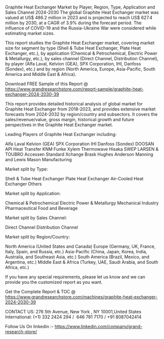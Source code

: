 Graphite Heat Exchanger Market by Player, Region, Type, Application and Sales Channel 2024-2030
The global Graphite Heat Exchanger market was valued at US$ 486.2 million in 2023 and is projected to reach US$ 627.4 million by 2030, at a CAGR of 3.9% during the forecast period. The influence of COVID-19 and the Russia-Ukraine War were considered while estimating market sizes.

This report studies the Graphite Heat Exchanger market, covering market size for segment by type (Shell & Tube Heat Exchanger, Plate Heat Exchanger, etc.), by application (Chemical & Petrochemical, Electric Power & Metallurgy, etc.), by sales channel (Direct Channel, Distribution Channel), by player (Alfa Laval, Kelvion (GEA), SPX Corporation, IHI, Danfoss (Sondex), etc.) and by region (North America, Europe, Asia-Pacific, South America and Middle East & Africa).

Download FREE Sample of this Report @ https://www.grandresearchstore.com/report-sample/graphite-heat-exchanger-2024-2030-39

This report provides detailed historical analysis of global market for Graphite Heat Exchanger from 2018-2023, and provides extensive market forecasts from 2024-2032 by region/country and subsectors. It covers the sales/revenue/value, gross margin, historical growth and future perspectives in the Graphite Heat Exchanger market.

Leading Players of Graphite Heat Exchanger including:

Alfa Laval
Kelvion (GEA)
SPX Corporation
IHI
Danfoss (Sondex)
DOOSAN
API Heat Transfer
KNM
Funke
Xylem
Thermowave
Hisaka
SWEP
LARSEN & TOUBRO
Accessen
Standard Xchange
Brask
Hughes Anderson
Manning and Lewis
Mason Manufacturing

Market split by Type:

Shell & Tube Heat Exchanger
Plate Heat Exchanger
Air-Cooled Heat Exchanger
Others

Market split by Application:

Chemical & Petrochemical
Electric Power & Metallurgy
Mechanical Industry
Pharmaceutical
Food and Beverage

Market split by Sales Channel:

Direct Channel
Distribution Channel

Market split by Region/Country:

North America (United States and Canada)
Europe (Germany, UK, France, Italy, Spain, and Russia, etc.)
Asia-Pacific (China, Japan, Korea, India, Australia, and Southeast Asia, etc.)
South America (Brazil, Mexico, and Argentina, etc.)
Middle East & Africa (Turkey, UAE, Saudi Arabia, and South Africa, etc.)

If you have any special requirements, please let us know and we can provide you the customized report as you want.

Get the Complete Report & TOC @ https://www.grandresearchstore.com/machines/graphite-heat-exchanger-2024-2030-39

CONTACT US:
276 5th Avenue, New York , NY 10001,United States
International: (+1) 332 2424 294 /  646 781 7170 / +91 8087042414

Follow Us On linkedin :- https://www.linkedin.com/company/grand-research-store/
